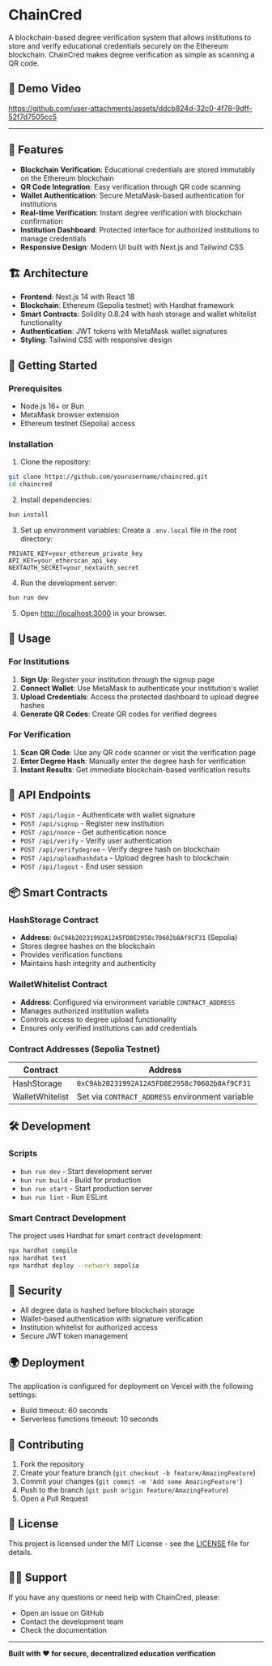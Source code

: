 # ChainCred

A blockchain-based degree verification system that allows institutions to store and verify educational credentials securely on the Ethereum blockchain. ChainCred makes degree verification as simple as scanning a QR code.




## 🎥 Demo Video
https://github.com/user-attachments/assets/ddcb824d-32c0-4f78-9dff-52f7d7505cc5

---

## 🌟 Features

- **Blockchain Verification**: Educational credentials are stored immutably on the Ethereum blockchain
- **QR Code Integration**: Easy verification through QR code scanning
- **Wallet Authentication**: Secure MetaMask-based authentication for institutions
- **Real-time Verification**: Instant degree verification with blockchain confirmation
- **Institution Dashboard**: Protected interface for authorized institutions to manage credentials
- **Responsive Design**: Modern UI built with Next.js and Tailwind CSS

## 🏗️ Architecture

- **Frontend**: Next.js 14 with React 18
- **Blockchain**: Ethereum (Sepolia testnet) with Hardhat framework
- **Smart Contracts**: Solidity 0.8.24 with hash storage and wallet whitelist functionality
- **Authentication**: JWT tokens with MetaMask wallet signatures
- **Styling**: Tailwind CSS with responsive design

## 🚀 Getting Started

### Prerequisites

- Node.js 16+ or Bun
- MetaMask browser extension
- Ethereum testnet (Sepolia) access

### Installation

1. Clone the repository:
```bash
git clone https://github.com/yourusername/chaincred.git
cd chaincred
```

2. Install dependencies:
```bash
bun install
```

3. Set up environment variables:
Create a `.env.local` file in the root directory:
```env
PRIVATE_KEY=your_ethereum_private_key
API_KEY=your_etherscan_api_key
NEXTAUTH_SECRET=your_nextauth_secret
```

4. Run the development server:
```bash
bun run dev
```

5. Open [http://localhost:3000](http://localhost:3000) in your browser.

## 📱 Usage

### For Institutions

1. **Sign Up**: Register your institution through the signup page
2. **Connect Wallet**: Use MetaMask to authenticate your institution's wallet
3. **Upload Credentials**: Access the protected dashboard to upload degree hashes
4. **Generate QR Codes**: Create QR codes for verified degrees

### For Verification

1. **Scan QR Code**: Use any QR code scanner or visit the verification page
2. **Enter Degree Hash**: Manually enter the degree hash for verification
3. **Instant Results**: Get immediate blockchain-based verification results

## 🔧 API Endpoints

- `POST /api/login` - Authenticate with wallet signature
- `POST /api/signup` - Register new institution
- `POST /api/nonce` - Get authentication nonce
- `POST /api/verify` - Verify user authentication
- `POST /api/verifydegree` - Verify degree hash on blockchain
- `POST /api/uploadhashdata` - Upload degree hash to blockchain
- `POST /api/logout` - End user session

## 📦 Smart Contracts

### HashStorage Contract
- **Address**: `0xC9Ab20231992A12A5FD8E2958c70602b8Af9CF31` (Sepolia)
- Stores degree hashes on the blockchain
- Provides verification functions
- Maintains hash integrity and authenticity

### WalletWhitelist Contract  
- **Address**: Configured via environment variable `CONTRACT_ADDRESS`
- Manages authorized institution wallets
- Controls access to degree upload functionality
- Ensures only verified institutions can add credentials

### Contract Addresses (Sepolia Testnet)
| Contract | Address |
|----------|---------|
| HashStorage | `0xC9Ab20231992A12A5FD8E2958c70602b8Af9CF31` |
| WalletWhitelist | Set via `CONTRACT_ADDRESS` environment variable |

## 🛠️ Development

### Scripts

- `bun run dev` - Start development server
- `bun run build` - Build for production
- `bun run start` - Start production server
- `bun run lint` - Run ESLint

### Smart Contract Development

The project uses Hardhat for smart contract development:

```bash
npx hardhat compile
npx hardhat test
npx hardhat deploy --network sepolia
```

## 🔐 Security

- All degree data is hashed before blockchain storage
- Wallet-based authentication with signature verification
- Institution whitelist for authorized access
- Secure JWT token management

## 🌍 Deployment

The application is configured for deployment on Vercel with the following settings:
- Build timeout: 60 seconds
- Serverless functions timeout: 10 seconds

## 🤝 Contributing

1. Fork the repository
2. Create your feature branch (`git checkout -b feature/AmazingFeature`)
3. Commit your changes (`git commit -m 'Add some AmazingFeature'`)
4. Push to the branch (`git push origin feature/AmazingFeature`)
5. Open a Pull Request

## 📄 License

This project is licensed under the MIT License - see the [LICENSE](LICENSE) file for details.

## 🙋‍♂️ Support

If you have any questions or need help with ChainCred, please:
- Open an issue on GitHub
- Contact the development team
- Check the documentation

---

**Built with ❤️ for secure, decentralized education verification**
